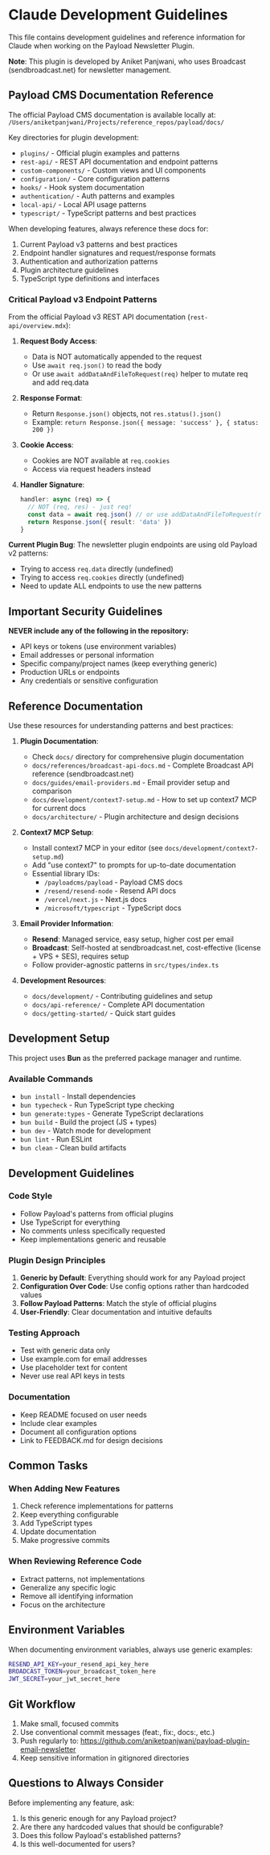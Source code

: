 # Claude Development Guidelines

This file contains development guidelines and reference information for Claude when working on the Payload Newsletter Plugin.

**Note**: This plugin is developed by Aniket Panjwani, who uses Broadcast (sendbroadcast.net) for newsletter management.

## Payload CMS Documentation Reference

The official Payload CMS documentation is available locally at:
`/Users/aniketpanjwani/Projects/reference_repos/payload/docs/`

Key directories for plugin development:
- `plugins/` - Official plugin examples and patterns
- `rest-api/` - REST API documentation and endpoint patterns
- `custom-components/` - Custom views and UI components
- `configuration/` - Core configuration patterns
- `hooks/` - Hook system documentation
- `authentication/` - Auth patterns and examples
- `local-api/` - Local API usage patterns
- `typescript/` - TypeScript patterns and best practices

When developing features, always reference these docs for:
1. Current Payload v3 patterns and best practices
2. Endpoint handler signatures and request/response formats
3. Authentication and authorization patterns
4. Plugin architecture guidelines
5. TypeScript type definitions and interfaces

### Critical Payload v3 Endpoint Patterns

From the official Payload v3 REST API documentation (`rest-api/overview.mdx`):

1. **Request Body Access**: 
   - Data is NOT automatically appended to the request
   - Use `await req.json()` to read the body
   - Or use `await addDataAndFileToRequest(req)` helper to mutate req and add req.data

2. **Response Format**:
   - Return `Response.json()` objects, not `res.status().json()`
   - Example: `return Response.json({ message: 'success' }, { status: 200 })`

3. **Cookie Access**:
   - Cookies are NOT available at `req.cookies`
   - Access via request headers instead

4. **Handler Signature**:
   ```ts
   handler: async (req) => {
     // NOT (req, res) - just req!
     const data = await req.json() // or use addDataAndFileToRequest(req)
     return Response.json({ result: 'data' })
   }
   ```

**Current Plugin Bug**: The newsletter plugin endpoints are using old Payload v2 patterns:
- Trying to access `req.data` directly (undefined)
- Trying to access `req.cookies` directly (undefined)
- Need to update ALL endpoints to use the new patterns

## Important Security Guidelines

**NEVER include any of the following in the repository:**
- API keys or tokens (use environment variables)
- Email addresses or personal information
- Specific company/project names (keep everything generic)
- Production URLs or endpoints
- Any credentials or sensitive configuration

## Reference Documentation

Use these resources for understanding patterns and best practices:

1. **Plugin Documentation**:
   - Check `docs/` directory for comprehensive plugin documentation
   - `docs/references/broadcast-api-docs.md` - Complete Broadcast API reference (sendbroadcast.net)
   - `docs/guides/email-providers.md` - Email provider setup and comparison
   - `docs/development/context7-setup.md` - How to set up context7 MCP for current docs
   - `docs/architecture/` - Plugin architecture and design decisions

2. **Context7 MCP Setup**:
   - Install context7 MCP in your editor (see `docs/development/context7-setup.md`)
   - Add "use context7" to prompts for up-to-date documentation
   - Essential library IDs:
     - `/payloadcms/payload` - Payload CMS docs
     - `/resend/resend-node` - Resend API docs
     - `/vercel/next.js` - Next.js docs
     - `/microsoft/typescript` - TypeScript docs

3. **Email Provider Information**:
   - **Resend**: Managed service, easy setup, higher cost per email
   - **Broadcast**: Self-hosted at sendbroadcast.net, cost-effective (license + VPS + SES), requires setup
   - Follow provider-agnostic patterns in `src/types/index.ts`

4. **Development Resources**:
   - `docs/development/` - Contributing guidelines and setup
   - `docs/api-reference/` - Complete API documentation
   - `docs/getting-started/` - Quick start guides

## Development Setup

This project uses **Bun** as the preferred package manager and runtime.

### Available Commands
- `bun install` - Install dependencies
- `bun typecheck` - Run TypeScript type checking
- `bun generate:types` - Generate TypeScript declarations
- `bun build` - Build the project (JS + types)
- `bun dev` - Watch mode for development
- `bun lint` - Run ESLint
- `bun clean` - Clean build artifacts

## Development Guidelines

### Code Style
- Follow Payload's patterns from official plugins
- Use TypeScript for everything
- No comments unless specifically requested
- Keep implementations generic and reusable

### Plugin Design Principles
1. **Generic by Default**: Everything should work for any Payload project
2. **Configuration Over Code**: Use config options rather than hardcoded values
3. **Follow Payload Patterns**: Match the style of official plugins
4. **User-Friendly**: Clear documentation and intuitive defaults

### Testing Approach
- Test with generic data only
- Use example.com for email addresses
- Use placeholder text for content
- Never use real API keys in tests

### Documentation
- Keep README focused on user needs
- Include clear examples
- Document all configuration options
- Link to FEEDBACK.md for design decisions

## Common Tasks

### When Adding New Features
1. Check reference implementations for patterns
2. Keep everything configurable
3. Add TypeScript types
4. Update documentation
5. Make progressive commits

### When Reviewing Reference Code
- Extract patterns, not implementations
- Generalize any specific logic
- Remove all identifying information
- Focus on the architecture

## Environment Variables

When documenting environment variables, always use generic examples:
```bash
RESEND_API_KEY=your_resend_api_key_here
BROADCAST_TOKEN=your_broadcast_token_here
JWT_SECRET=your_jwt_secret_here
```

## Git Workflow

1. Make small, focused commits
2. Use conventional commit messages (feat:, fix:, docs:, etc.)
3. Push regularly to: https://github.com/aniketpanjwani/payload-plugin-email-newsletter
4. Keep sensitive information in gitignored directories

## Questions to Always Consider

Before implementing any feature, ask:
1. Is this generic enough for any Payload project?
2. Are there any hardcoded values that should be configurable?
3. Does this follow Payload's established patterns?
4. Is this well-documented for users?